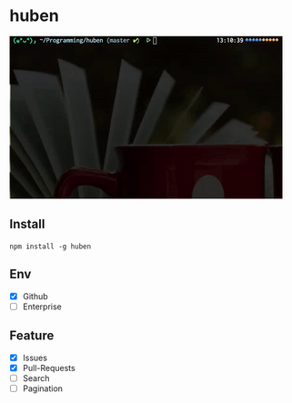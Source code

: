 # huben

![](./assets/demo.gif)

## Install
```
npm install -g huben
```

## Env
- [x] Github
- [ ] Enterprise

## Feature
- [x] Issues
- [x] Pull-Requests
- [ ] Search
- [ ] Pagination
